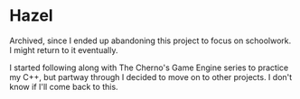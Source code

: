 # Hazel

Archived, since I ended up abandoning this project to focus on schoolwork. I might return to it eventually.

I started following along with The Cherno's Game Engine series to practice my C++, but partway through I decided to move on to other projects. I don't know if I'll come back to this.

